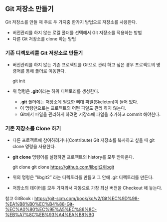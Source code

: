 ## Git 저장소 만들기

Git 저장소를 만들 때 주로 두 가지중 한가지 방법으로 저장소를 사용한다. 

 - 버전관리를 하지 않는 로컬 폴더를 선택해서 Git 저장소를 적용하는 방법
 - 다른 Git 저장소를 clone 하는 방법

### 기존 디렉토리를 Git 저장소로 만들기

 - 버전관리를 하지 않는 기존 프로젝트를 Git으로 관리 하고 싶은 경우 프로젝트의 명령어를 통해 폴더로 이동한다.


      git init


 - 위 명령은 **.git**이라는 하위 디렉토리를 생성한다. 
   - **.git** 폴더에는 저장소에 필요한 뼈대 파일(Skeleton)이 들어 있다.  
   - 이 명령만으로는 프로젝트의 어떤 파일도 관리 하지 않는다.
   - Git에서 파일을 관리하게 하려면 저장소에 파일을 추가하고 commit 해야한다.

### 기존 저장소를 Clone 하기

 - 다른 프로젝트에 참여하려거나(Contribute) Git 저장소를 복사하고 싶을 때 git clone 명령을 사용한다.  
 - **git clone** 명령어를 실행하면 프로젝트의 history를 모두 받아온다.


      git clone <url>
      git clone https://github.com/libgit2/libgit


 - 위의 명령은 "libgit2” 라는 디렉토리를 만들고 그 안에 .git 디렉토리를 만든다.
 - 저장소의 데이터를 모두 가져와서 자동으로 가장 최신 버전을 Checkout 해 놓는다.

참고 GitBook : https://git-scm.com/book/ko/v2/Git%EC%9D%98-%EA%B8%B0%EC%B4%88-Git-%EC%A0%80%EC%9E%A5%EC%86%8C-%EB%A7%8C%EB%93%A4%EA%B8%B0